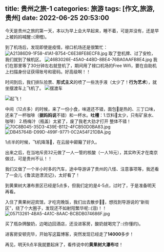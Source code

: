 title: 贵州之旅-1
categories: 旅游
tags: [作文,旅游,贵州]
date: 2022-06-25 20:53:00
---
今天是贵州之旅的第一天，本以为早上会大早起来，睡不着，可是并没有，还是早上被妈妈喊醒::(滑稽)。

<!-- more -->

到了机场后，发现即使是疫情，禄口机场还是很繁忙：
![A21386D9-1F58-41A1-B754-C6E38FE8ECF8.jpg](/images/3247931205.jpg)
取了登机牌、过了安检，我们就到了候机区。
![46B3026E-45A0-44BD-8BE4-76BA0AAFB8E4.jpg](/images/709815330.jpg)
我们在那里等了30分钟左右就登机了，期间用了禄口机场的Free Wifi，要在自助机上扫描身份证获得账号和密码。好高级啊！！

时间到后，我们排队验票、**形式主义**的喷了一些洗手液（太少了！**行为艺术**），就坐摆渡车上飞机了。
![摆渡车](/images/3118041324.jpg)

![起飞！](/images/3238422199.jpg)

中间（12点多）的时候，来了一份小食，味道还不错，面包🥯是热的、三丁口味，还来了一杯咖啡（**据妈妈说**不错）和一杯水。**吐槽**：1.饮料🥤太少，只有矿泉水、咖啡） 2.杨梅汁（瓶盖）太紧了，废了我老大劲才打开
整体不错！
![70C8B045-35D3-439E-B112-4FCB50D0BA83.jpg](/images/560213184.jpg)
![DB45764B-D99D-499F-9771-0C2A54F21DBA.jpg](/images/301365545.jpg)

1点半的时候，飞机降落🛬️，在云层中颠簸了好久。

出来之后，在当地斥资32元做了一人一管的核酸（一人16元），其实昨天才在南京做过，可是贵州不认！！

我们又做了一个半小时多的汽车，途中导游讲了贵州的八怪、注意事项等，我还看了一会儿《鲁滨逊漂流记》，太好看了！

到黄果树大瀑布景区已经是5点多，但我们定的是4-5点，过时了，于是准备明天再看。

入住了黄果树迎宾馆，才吃完晚饭，我们出去散步🚶‍♀️，想找到导游说的“新街区”，绕了个大圈子，发现还不如射阳繁华呢::(泪)！！
![05713261-4BA5-4A1C-8AAC-BCBDB074686F.jpg](/images/1298100748.jpg)

买了瓶杂牌酸奶，边喝边回酒店，还没进客房，酸奶就喝完了::(你懂的)。

进客房安顿完毕，开始写这篇博客，突然发现已经走了**14000**多步！

再见，明天6点半我就要起床了，看传说中的**黄果树大瀑布**喽！